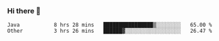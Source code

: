 ### Hi there 👋

<!--
**urzz/urzz** is a ✨ _special_ ✨ repository because its `README.md` (this file) appears on your GitHub profile.

Here are some ideas to get you started:

- 🔭 I’m currently working on ...
- 🌱 I’m currently learning ...
- 👯 I’m looking to collaborate on ...
- 🤔 I’m looking for help with ...
- 💬 Ask me about ...
- 📫 How to reach me: ...
- 😄 Pronouns: ...
- ⚡ Fun fact: ...
-->

<!--START_SECTION:waka-->

```text
Java           8 hrs 28 mins   ████████████████▒░░░░░░░░   65.00 %
Other          3 hrs 26 mins   ██████▓░░░░░░░░░░░░░░░░░░   26.47 %
```

<!--END_SECTION:waka-->
